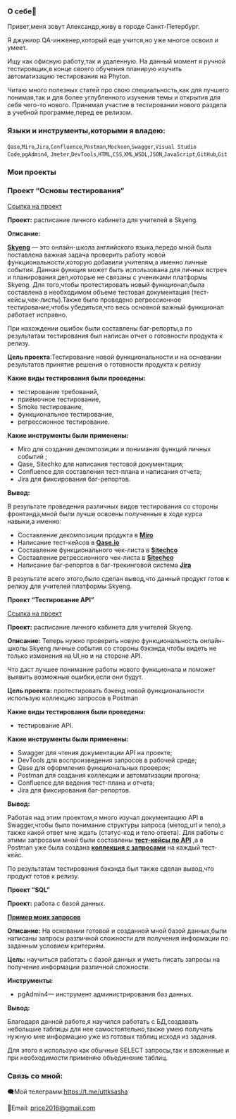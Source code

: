 <h3>О себе🤔</h3>

Привет,меня зовут Александр,живу в городе Санкт-Петербург.

Я джуниор QA-инженер,который еще учится,но уже многое освоил и умеет.

Ищу как офисную работу,так и удаленную.
На данный момент я ручной тестировщик,в конце своего обучения планирую изучить автоматизацию тестирования на Phyton.

Читаю много полезных статей про свою специальность,как для лучшего понимая,так и для более углубленного изучения темы и открытия для себя чего-то нового.
Принимал участие в тестировании нового раздела в учебной программе,перед ее релизом.

<h3>Языки и инструменты,которыми я владею:</h3>

`Qase`,`Miro`,`Jira`,`Confluence`,`Postman`,`Mockoon`,`Swagger`,`Visual Studio Code`,`pgAdmin4`,
`Jmeter`,`DevTools`,`HTML`,`CSS`,`XML`,`WSDL`,`JSON`,`JavaScript`,`GitHub`,`Git` 

<h3>Мои проекты</h3>

<h3>Проект “Основы тестирования”</h3>

[Ссылка на проект](https://drive.google.com/drive/u/1/folders/1pR0yk4i8Rjjnkz8D2EldMeKziHQNnEIy)

**Проект:** расписание личного кабинета для учителей в Skyeng.

**Описание:** 

[**Skyeng**](https://student.skyeng.ru/home) — это онлайн-школа английского языка,передо мной была поставлена важная задача проверить работу новой функциональности,которую добавили учителям,а именно личные события.
Данная функция может быть использована для личных встреч и планирования дел,которые не связаны с учениками платформы Skyeng.
Для того,чтобы протестировать новый функционал,была составлена в необходимом объеме тестовая документация (тест-кейсы,чек-листы).Также было проведено регрессионное тестирование,чтобы убедиться,что весь основной важный функционал работает исправно.

При нахождении ошибок были составлены баг-репорты,а по результатам тестирования был написан отчет о готовности продукта к релизу.

**Цель проекта**:Тестирование новой функциональности и на основании результатов принятие решения о готовности продукта к релизу

**Какие виды тестирования были проведены:**

- тестирование требований,
- приёмочное тестирование,
- Smoke тестирование,
- функциональное тестирование,
- регрессионное тестирование.

**Какие инструменты были применены:**

- Miro для создания декомпозиции и понимания функций личных событий ;
- Qase, Sitechko для написания тестовой документации;
- Confluence для составления тест-плана и написания отчета;
- Jira для фиксирования баг-репортов.

**Вывод:**

В результате проведения различных видов тестирования со стороны фронтэнда,мной были лучше освоены полученные в ходе курса навыки,а именно:

- Составление декомпозиции продукта в [**Miro**](https://miro.com/app/board/uXjVMJOqtQ4=/?share_link_id=712348125958)
- Написание тест-кейсов в [**Qase.io**](https://drive.google.com/file/d/1WEKtar_590G23zBReLNqO3XXuxmdIGjE/view?usp=sharing)
- Составление функционального чек-листа в [**Sitechco**](https://drive.google.com/file/d/135PMj6lBhBn80DqaSgP0uR3BpPmtbyCp/view?usp=sharing)
- Составление регрессионного чек-листа в [**Sitechco**](https://drive.google.com/file/d/1byjLU4AsI0vH_G-RCb90Pk00vjJH-m4I/view?usp=sharing)
- Написание баг-репортов в баг-трекинговой система [**Jira**](https://docs.google.com/document/d/1v_qOvXfsxSzmPGtS5QEGPD-mk0c6SmsY/edit?usp=sharing&ouid=106034990177276499180&rtpof=true&sd=true)

В результате всего этого,было сделан вывод,что данный продукт готов к релизу для учителей платформы Skyeng.



**Проект “Тестирование API”**

[Ссылка на проект](https://drive.google.com/drive/folders/1hAaTc-gdtvhxsdkyW-jWEOt_ydpNSjzO?usp=sharing)

**Проект:** расписание личного кабинета для учителей Skyeng.

**Описание:** Теперь нужно проверить новую функциональность онлайн-школы Skyeng личные события со стороны бэкэнда,чтобы видеть не только изменения на UI,но и на стороне API.

Что даст лучшее понимание работы нового функционала и поможет выявить возможные ошибки,если они будут.

**Цель проекта:** протестировать бэкенд новой функциональности использую коллекцию запросов в Postman

**Какие виды тестирования были проведены:**

- тестирование API.

**Какие инструменты были применены:**

- Swagger для чтения документации API на проекте;
- DevTools для воспроизведения запросов в рабочей среде;
- Qase для оформления функциональных проверок;
- Postman для создания коллекции и автоматизации прогона;
- Confluence для ведения тест-плана и отчета;
- Jira для фиксирования баг-репортов.

**Вывод:**

Работая над этим проектом,я много изучал документацию API  в Swagger,чтобы было понимание структуры  запроса (метод,url и тело),а также какой ответ мне ждать (статус-код и тело ответа).
Для работы с этими запросами мной были составлены **[тест-кейсы по API](https://drive.google.com/file/d/1qhkBQ_vxZELNTyWAQeBMK5PxpBx7usYF/view?usp=sharing)** ,а в Postman уже была создана [**коллекция с запросами**](https://drive.google.com/file/d/1YzGVpRkdu5l0qpQAp88NbqxMldXqvlAE/view?usp=drive_link) на каждый тест-кейс.

По результатам тестирования бэкэнда был также сделан вывод,что продукт готов к релизу.



**Проект “SQL”**

**Проект:** работа с базой данных.

[**Пример моих запросов**](https://docs.google.com/document/d/1DqyxQWV55JSzkS_nwNfQ4GBe28X6zKP3mbfccauJc4k/edit?usp=sharing)

**Описание:** На основании готовой и созданной мной базой данных,были написаны запросы различной сложности для получения информации по заданным условием критериям.

**Цель:** научиться работать с базой данных и уметь писать запросы на получение информации различной сложности.

**Инструменты:**

- pgAdmin4— инструмент администрирования баз данных.

**Вывод:**

Благодаря данной работе,я научился работать с БД,создавать небольшие таблицы для нее самостоятельно,также умею получать нужную мне информацию уже из готовых таблиц исходя из задания.

Для этого я использую как обычные SELECT запросы,так и вложенные и при необходимости применяю объединение таблиц.


<h3>Связь со мной: </h3>

🗨️Мой телеграмм:https://t.me/uttksasha


📧Email: price2016@gmail.com




